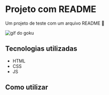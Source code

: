 # Projeto com README
Um projeto de teste com um arquivo README 🚀

<img src="goku.gif" alt="gif do goku">

## Tecnologias utilizadas
- HTML
- CSS
- JS

## Como utilizar

